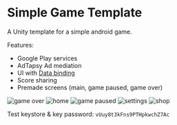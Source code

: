 # Simple Game Template

A Unity template for a simple android game.

Features:
  - Google Play services
  - AdTapsy Ad mediation
  - UI with [Data binding](https://github.com/paidgeek/DataBind)
  - Score sharing
  - Premade screens (main, game paused, game over)

![game over](docs/game-over.png "Game Over")
![home](docs/home.png "Home")
![game paused](docs/paused.png "Game Paused")
![settings](docs/settings.png "Settings")
![shop](docs/shop.png "Shop")

Test keystore & key password: `vUuy8t3kFns9PTHpkwchZ7Ac`
